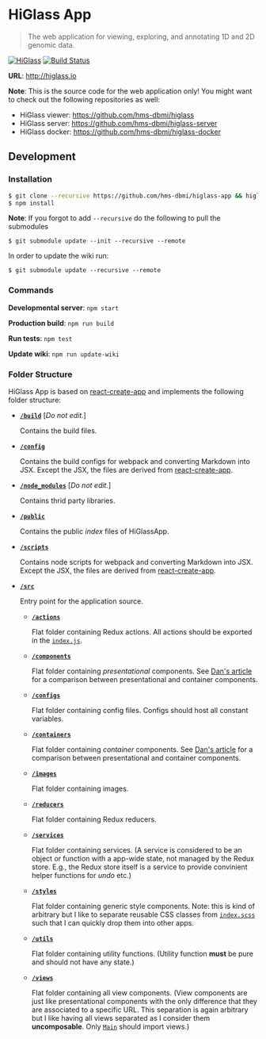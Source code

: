 # HiGlass App

> The web application for viewing, exploring, and annotating 1D and 2D genomic data.

[![HiGlass](https://img.shields.io/badge/higlass-👍-red.svg?colorB=0f5d92)](http://higlass.io)
[![Build Status](https://img.shields.io/travis/hms-dbmi/higlass-app/master.svg?colorB=0f5d92)](https://travis-ci.org/hms-dbmi/higlass-app)

**URL**: http://higlass.io

**Note**: This is the source code for the web application only! You might want to check out the following repositories as well:

- HiGlass viewer: https://github.com/hms-dbmi/higlass
- HiGlass server: https://github.com/hms-dbmi/higlass-server
- HiGlass docker: https://github.com/hms-dbmi/higlass-docker

## Development

### Installation

```bash
$ git clone --recursive https://github.com/hms-dbmi/higlass-app && higlass-app
$ npm install
```

**Note**: If you forgot to add `--recursive` do the following to pull the submodules

```
$ git submodule update --init --recursive --remote
```

In order to update the wiki run:

```
$ git submodule update --recursive --remote
```


### Commands

**Developmental server**: `npm start`

**Production build**: `npm run build`

**Run tests**: `npm test`

**Update wiki**: `npm run update-wiki`


### Folder Structure

HiGlass App is based on [react-create-app](https://github.com/facebookincubator/create-react-app) and implements the following folder structure:

- **[`/build`](build)** [_Do not edit._]

  Contains the build files.

- **[`/config`](config)**

  Contains the build configs for webpack and converting Markdown into JSX. Except the JSX, the files are derived from [react-create-app](https://github.com/facebookincubator/create-react-app).

- **[`/node_modules`](node_modules)** [_Do not edit._]

  Contains thrid party libraries.

- **[`/public`](public)**

  Contains the public _index_ files of HiGlassApp.

- **[`/scripts`](scripts)**

  Contains node scripts for webpack and converting Markdown into JSX. Except the JSX, the files are derived from [react-create-app](https://github.com/facebookincubator/create-react-app).

- **[`/src`](src)**

  Entry point for the application source.

  - **[`/actions`](actions)**

    Flat folder containing Redux actions. All actions should be exported in the [`index.js`](src/actions/index.js).

  - **[`/components`](components)**

    Flat folder containing _presentational_ components. See [Dan's article](https://medium.com/@dan_abramov/smart-and-dumb-components-7ca2f9a7c7d0) for a comparison between presentational and container components.

  - **[`/configs`](configs)**

    Flat folder containing config files. Configs should host all constant variables.

  - **[`/containers`](containers)**

    Flat folder containing _container_ components. See [Dan's article](https://medium.com/@dan_abramov/smart-and-dumb-components-7ca2f9a7c7d0) for a comparison between presentational and container components.

  - **[`/images`](images)**

    Flat folder containing images.

  - **[`/reducers`](reducers)**

    Flat folder containing Redux reducers.

  - **[`/services`](services)**

    Flat folder containing services. (A service is considered to be an object or function with a app-wide state, not managed by the Redux store. E.g., the Redux store itself is a service to provide convinient helper functions for _undo_ etc.)

  - **[`/styles`](styles)**

    Flat folder containing generic style components. Note: this is kind of arbitrary but I like to separate reusable CSS classes from [`index.scss`](src/index.scss) such that I can quickly drop them into other apps.

  - **[`/utils`](utils)**

    Flat folder containing utility functions. (Utility function **must** be pure and should not have any state.)

  - **[`/views`](views)**

    Flat folder containing all view components. (View components are just like presentational components with the only difference that they are associated to a specific URL. This separation is again arbitrary but I like having all views separated as I consider them **uncomposable**. Only [`Main`](src/components/Main.js) should import views.)

